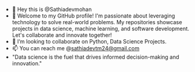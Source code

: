 - 👋 Hey this is @Sathiadevmohan
- 🌱 Welcome to my GitHub profile! I'm passionate about leveraging technology to solve real-world problems. My repositories showcase projects in data science, machine learning, and software development. Let's collaborate and innovate together!
- 💞️ I’m looking to collaborate on Python, Data Science Projects.
- 📫 You can reach me @sathiadevtm24@gmail.com
- "Data science is the fuel that drives informed decision-making and innovation." 

<!---
Sathiadevmohan/Sathiadevmohan is a ✨ special ✨ repository because its `README.md` (this file) appears on your GitHub profile.
You can click the Preview link to take a look at your changes.
--->
